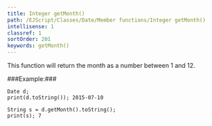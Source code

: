 ```yaml
---
title: Integer getMonth()
path: /EJScript/Classes/Date/Member functions/Integer getMonth()
intellisense: 1
classref: 1
sortOrder: 201
keywords: getMonth()
---
```


This function will return the month as a number between 1 and 12.




###Example:###
    
    Date d;
    print(d.toString()); 2015-07-10
    
    String s = d.getMonth().toString();
    print(s); 7


